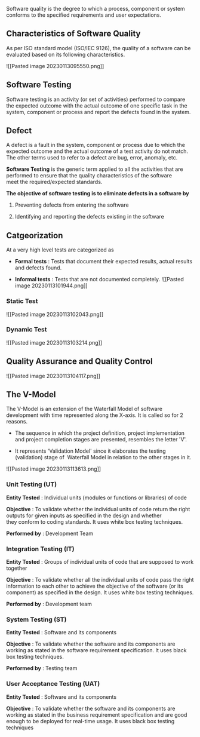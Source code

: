 Software quality is the degree to which a process, component or system conforms to the specified requirements and user expectations.

## Characteristics of Software Quality

As per ISO standard model (ISO/IEC 9126), the quality of a software can be evaluated based on its following characteristics.

![[Pasted image 20230113095550.png]]

## Software Testing

Software testing is an activity (or set of activities) performed to compare the expected outcome with the actual outcome of one specific task in the system, component or process and report the defects found in the system.

## Defect

A defect is a fault in the system, component or process due to which the expected outcome and the actual outcome of a test activity do not match.  
The other terms used to refer to a defect are bug, error, anomaly, etc.

**Software Testing** is the generic term applied to all the activities that are performed to ensure that the quality characteristics of the software meet the required/expected standards. 

**The objective of software testing is to eliminate defects in a software by**

1.  Preventing defects from entering the software
    
2.  Identifying and reporting the defects existing in the software

## Catgeorization

At a very high level tests are categorized as

-   **Formal tests** : Tests that document their expected results, actual results and defects found.
    
-   **Informal tests** : Tests that are not documented completely.
![[Pasted image 20230113101944.png]]

### Static Test
![[Pasted image 20230113102043.png]]

### Dynamic Test
![[Pasted image 20230113103214.png]]

## Quality Assurance and Quality Control

![[Pasted image 20230113104117.png]]

## The V-Model

The V-Model is an extension of the Waterfall Model of software development with time represented along the X-axis. It is called so for 2 reasons.

-   The sequence in which the project definition, project implementation and project completion stages are presented, resembles the letter 'V'.
    
-   It represents 'Validation Model' since it elaborates the testing (validation) stage of  Waterfall Model in relation to the other stages in it.

![[Pasted image 20230113113613.png]]

### Unit Testing (UT)

**Entity Tested** : Individual units (modules or functions or libraries) of code

**Objective** : To validate whether the individual units of code return the right outputs for given inputs as specified in the design and whether they conform to coding standards. It uses white box testing techniques.

**Performed by** : Development Team

### Integration Testing (IT)

**Entity Tested** : Groups of individual units of code that are supposed to work together

**Objective** : To validate whether all the individual units of code pass the right information to each other to achieve the objective of the software (or its component) as specified in the design. It uses white box testing techniques.

**Performed by** : Development team

### System Testing (ST)

**Entity Tested** : Software and its components

**Objective** : To validate whether the software and its components are working as stated in the software requirement specification. It uses black box testing techniques.

**Performed by** : Testing team

### User Acceptance Testing (UAT)

**Entity Tested** : Software and its components

**Objective** : To validate whether the software and its components are working as stated in the business requirement specification and are good enough to be deployed for real-time usage. It uses black box testing techniques